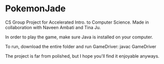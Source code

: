 # PokemonJade
CS Group Project for Accelerated Intro. to Computer Science.
Made in collaboration with Naveen Ambati and Tina Ju.

In order to play the game, make sure Java is installed on your computer.

To run, download the entire folder and run GameDriver:
  javac GameDriver
  
The project is far from polished, but I hope you'll find it enjoyable anyways.

